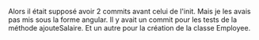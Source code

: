 Alors il était supposé avoir 2 commits avant celui de l'init.
Mais je les avais pas mis sous la forme angular.
Il y avait un commit pour les tests de la méthode ajouteSalaire.
Et un autre pour la création de la classe Employee.
